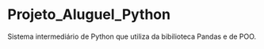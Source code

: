 # Projeto_Aluguel_Python
Sistema intermediário de Python que utiliza da bibilioteca Pandas e de POO.
